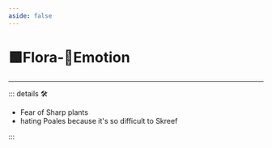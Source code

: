 ```yaml
---
aside: false
---
```

# 🟩<ekos>Flora</ekos>-💜<anima>Emotion</anima>

---

<!-- =================================================== -->
<!-- =================================================== -->
<!-- =================================================== -->
<!-- =================================================== -->
<!-- =================================================== -->
::: details 🛠

- Fear of Sharp plants
- hating Poales because it's so difficult to Skreef

:::
